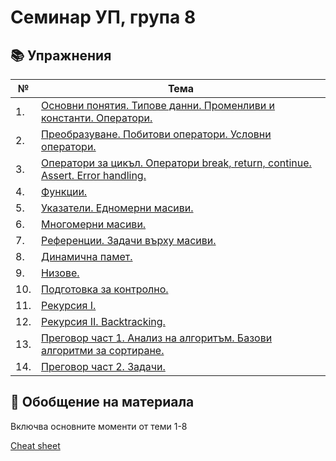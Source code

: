 # Семинар УП, група 8

## :books: Упражнения
| № | Тема |
| --- | --- |
| 1. | [Основни понятия. Типове данни. Променливи и константи. Оператори.](https://github.com/ivanahristova/introduction-to-programming-2023-2024/tree/main/sem01) |
| 2. | [Преобразуване. Побитови оператори. Условни оператори.](https://github.com/ivanahristova/introduction-to-programming-2023-2024/tree/main/sem02) |
| 3. | [Оператори за цикъл. Оператори break, return, continue. Assert. Error handling.](https://github.com/ivanahristova/introduction-to-programming-2023-2024/tree/main/sem03) |
| 4. | [Функции.](https://github.com/ivanahristova/introduction-to-programming-2023-2024/tree/main/sem04) |
| 5. | [Указатели. Едномерни масиви.](https://github.com/ivanahristova/introduction-to-programming-2023-2024/tree/main/sem05) |
| 6. | [Многомерни масиви.](https://github.com/ivanahristova/introduction-to-programming-2023-2024/tree/main/sem06) |
| 7. | [Референции. Задачи върху масиви.](https://github.com/ivanahristova/introduction-to-programming-2023-2024/tree/main/sem07) |
| 8. | [Динамична памет.](https://github.com/ivanahristova/introduction-to-programming-2023-2024/tree/main/sem08) |
| 9. | [Низове.](https://github.com/ivanahristova/introduction-to-programming-2023-2024/tree/main/sem09) |
| 10. | [Подготовка за контролно.](https://github.com/ivanahristova/introduction-to-programming-2023-2024/tree/main/sem10) |
| 11. | [Рекурсия I.](https://github.com/ivanahristova/introduction-to-programming-2023-2024/tree/main/sem11) |
| 12. | [Рекурсия II. Backtracking.](https://github.com/ivanahristova/introduction-to-programming-2023-2024/tree/main/sem12) |
| 13. | [Преговор част 1. Анализ на алгоритъм. Базови алгоритми за сортиране.](https://github.com/ivanahristova/introduction-to-programming-2023-2024/tree/main/sem13) |
| 14. | [Преговор част 2. Задачи.](https://github.com/ivanahristova/introduction-to-programming-2023-2024/tree/main/sem14) |

## 🔎 Обобщение на материала

Включва основните моменти от теми 1-8

[Cheat sheet](https://docs.google.com/document/d/18FmJnNG3lE6UAssn0Aaf7Lr4aB7bSkR7tEoVyIl9itg/edit?usp=sharing)

